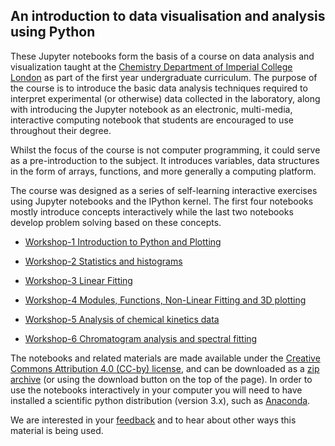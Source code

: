 An introduction to data visualisation and analysis using Python
-------

These Jupyter notebooks form the basis of a course on data analysis and visualization taught at the [Chemistry Department of Imperial College London](http://www.imperial.ac.uk/chemistry) as part of the first year undergraduate curriculum.
The purpose of the course is to introduce the basic data analysis techniques required to interpret experimental (or otherwise) data collected in the laboratory, along with introducing the Jupyter notebook as an electronic, multi-media, interactive computing notebook that students are encouraged to use throughout their degree.

Whilst the focus of the course is not computer programming, it could serve as a pre-introduction to the subject. It introduces variables, data structures in the form of arrays, functions, and more generally a computing platform.

The course was designed as a series of self-learning interactive exercises using Jupyter notebooks and the IPython kernel.
The first four notebooks mostly introduce concepts interactively while the last two notebooks develop problem solving based on these concepts.

* [Workshop-1 Introduction to Python and Plotting](http://nbviewer.ipython.org/urls/raw.github.com/imperialchem/python-data-viz-intro/master/data_workshop1/data_workshop1.ipynb)

* [Workshop-2 Statistics and histograms](http://nbviewer.ipython.org/urls/raw.github.com/imperialchem/python-data-viz-intro/master/data_workshop2/data_workshop2.ipynb)

* [Workshop-3 Linear Fitting](http://nbviewer.ipython.org/urls/raw.github.com/imperialchem/python-data-viz-intro/master/data_workshop3/data_workshop3.ipynb)

* [Workshop-4 Modules, Functions, Non-Linear Fitting and 3D plotting](http://nbviewer.ipython.org/urls/raw.github.com/imperialchem/python-data-viz-intro/master/data_workshop4/data_workshop4.ipynb)

* [Workshop-5 Analysis of chemical kinetics data](http://nbviewer.ipython.org/urls/raw.github.com/imperialchem/python-data-viz-intro/master/data_workshop5/data_workshop5.ipynb)

* [Workshop-6 Chromatogram analysis and spectral fitting](http://nbviewer.ipython.org/urls/raw.github.com/imperialchem/python-data-viz-intro/master/data_workshop6/data_workshop6.ipynb)

The notebooks and related materials are made available under the [Creative Commons Attribution 4.0 (CC-by) license](http://creativecommons.org/licenses/by/4.0/), and can be downloaded as a [zip archive](https://github.com/imperialchem/python-data-viz-intro/archive/master.zip) (or using the download button on the top of the page). In order to use the notebooks interactively in your computer you will need to have installed a scientific python distribution (version 3.x), such as [Anaconda](http://continuum.io/downloads).

We are interested in your [feedback](mailto:python@imperial.ac.uk) and to hear about other ways this material is being used.
